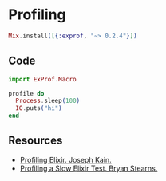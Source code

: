 # Profiling

```elixir
Mix.install([{:exprof, "~> 0.2.4"}])
```
## Code

```elixir
import ExProf.Macro

profile do
  Process.sleep(100)
  IO.puts("hi")
end
```

## Resources

* [Profiling Elixir. Joseph Kain.](http://learningelixir.joekain.com/profiling-elixir/)
* [Profiling a Slow Elixir Test. Bryan Stearns.](https://selfamusementpark.com/coding/profiling-a-slow-elixir-test)
